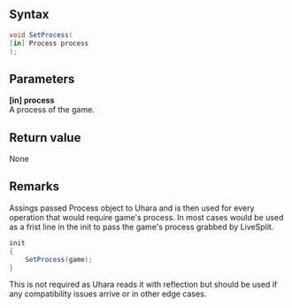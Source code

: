 ## Syntax
```c#
void SetProcess(
[in] Process process
);
```   
## Parameters
**[in] process**   
A process of the game.   
## Return value
None
## Remarks
Assings passed Process object to Uhara and is then used for every operation that would require game's process.
In most cases would be used as a frist line in the init to pass the game's process grabbed by LiveSplit.   
```c#
init
{
    SetProcess(game);
}
```
This is not required as Uhara reads it with reflection but should be used if any compatibility issues arrive or in other edge cases.

